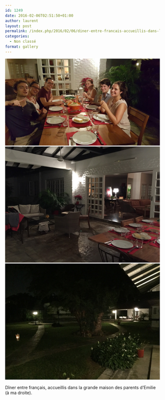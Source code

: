 ```yaml
---
id: 1249
date: 2016-02-06T02:51:50+01:00
author: laurent
layout: post
permalink: /index.php/2016/02/06/diner-entre-francais-accueillis-dans-la-grande/
categories:
  - Non classé
format: gallery
---
```

<img src="/images/2016/02/tumblr_o23umhQXnA1uuvt0bo1_1280.jpg" />
<img src="/images/2016/02/tumblr_o23umhQXnA1uuvt0bo2_1280.jpg" />
<img src="/images/2016/02/tumblr_o23umhQXnA1uuvt0bo3_1280.jpg" />

Dîner entre français, accueillis dans la grande maison des parents d&rsquo;Emilie (à ma droite).